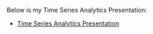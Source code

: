 Below is my Time Series Analytics Presentation:

- [Time Series Analytics Presentation](zoom_0.mp4)
